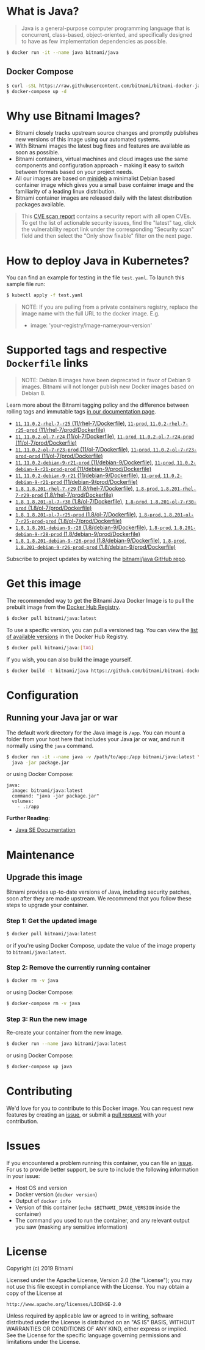 # What is Java?

> Java is a general-purpose computer programming language that is concurrent, class-based, object-oriented, and specifically designed to have as few implementation dependencies as possible.

```bash
$ docker run -it --name java bitnami/java
```

## Docker Compose

```bash
$ curl -sSL https://raw.githubusercontent.com/bitnami/bitnami-docker-java/master/docker-compose.yml > docker-compose.yml
$ docker-compose up -d
```

# Why use Bitnami Images?

* Bitnami closely tracks upstream source changes and promptly publishes new versions of this image using our automated systems.
* With Bitnami images the latest bug fixes and features are available as soon as possible.
* Bitnami containers, virtual machines and cloud images use the same components and configuration approach - making it easy to switch between formats based on your project needs.
* All our images are based on [minideb](https://github.com/bitnami/minideb) a minimalist Debian based container image which gives you a small base container image and the familiarity of a leading linux distribution.
* Bitnami container images are released daily with the latest distribution packages available.


> This [CVE scan report](https://quay.io/repository/bitnami/java?tab=tags) contains a security report with all open CVEs. To get the list of actionable security issues, find the "latest" tag, click the vulnerability report link under the corresponding "Security scan" field and then select the "Only show fixable" filter on the next page.

# How to deploy Java in Kubernetes?

You can find an example for testing in the file `test.yaml`. To launch this sample file run:

```bash
$ kubectl apply -f test.yaml
```

> NOTE: If you are pulling from a private containers registry, replace the image name with the full URL to the docker image. E.g.
>
> - image: 'your-registry/image-name:your-version'

# Supported tags and respective `Dockerfile` links

> NOTE: Debian 8 images have been deprecated in favor of Debian 9 images. Bitnami will not longer publish new Docker images based on Debian 8.

Learn more about the Bitnami tagging policy and the difference between rolling tags and immutable tags [in our documentation page](https://docs.bitnami.com/containers/how-to/understand-rolling-tags-containers/).


- [`11`, `11.0.2-rhel-7-r25` (11/rhel-7/Dockerfile)](https://github.com/bitnami/bitnami-docker-java/blob/11.0.2-rhel-7-r25/11/rhel-7/Dockerfile), [`11-prod`, `11.0.2-rhel-7-r25-prod` (11/rhel-7/prod/Dockerfile)](https://github.com/bitnami/bitnami-docker-java/blob/11.0.2-rhel-7-r25/11/rhel-7/prod/Dockerfile)
- [`11`, `11.0.2-ol-7-r24` (11/ol-7/Dockerfile)](https://github.com/bitnami/bitnami-docker-java/blob/11.0.2-ol-7-r24/11/ol-7/Dockerfile), [`11-prod`, `11.0.2-ol-7-r24-prod` (11/ol-7/prod/Dockerfile)](https://github.com/bitnami/bitnami-docker-java/blob/11.0.2-ol-7-r24/11/ol-7/prod/Dockerfile)
- [`11`, `11.0.2-ol-7-r23-prod` (11/ol-7/Dockerfile)](https://github.com/bitnami/bitnami-docker-java/blob/11.0.2-ol-7-r23-prod/11/ol-7/Dockerfile), [`11-prod`, `11.0.2-ol-7-r23-prod-prod` (11/ol-7/prod/Dockerfile)](https://github.com/bitnami/bitnami-docker-java/blob/11.0.2-ol-7-r23-prod/11/ol-7/prod/Dockerfile)
- [`11`, `11.0.2-debian-9-r21-prod` (11/debian-9/Dockerfile)](https://github.com/bitnami/bitnami-docker-java/blob/11.0.2-debian-9-r21-prod/11/debian-9/Dockerfile), [`11-prod`, `11.0.2-debian-9-r21-prod-prod` (11/debian-9/prod/Dockerfile)](https://github.com/bitnami/bitnami-docker-java/blob/11.0.2-debian-9-r21-prod/11/debian-9/prod/Dockerfile)
- [`11`, `11.0.2-debian-9-r21` (11/debian-9/Dockerfile)](https://github.com/bitnami/bitnami-docker-java/blob/11.0.2-debian-9-r21/11/debian-9/Dockerfile), [`11-prod`, `11.0.2-debian-9-r21-prod` (11/debian-9/prod/Dockerfile)](https://github.com/bitnami/bitnami-docker-java/blob/11.0.2-debian-9-r21/11/debian-9/prod/Dockerfile)
- [`1.8`, `1.8.201-rhel-7-r29` (1.8/rhel-7/Dockerfile)](https://github.com/bitnami/bitnami-docker-java/blob/1.8.201-rhel-7-r29/1.8/rhel-7/Dockerfile), [`1.8-prod`, `1.8.201-rhel-7-r29-prod` (1.8/rhel-7/prod/Dockerfile)](https://github.com/bitnami/bitnami-docker-java/blob/1.8.201-rhel-7-r29/1.8/rhel-7/prod/Dockerfile)
- [`1.8`, `1.8.201-ol-7-r30` (1.8/ol-7/Dockerfile)](https://github.com/bitnami/bitnami-docker-java/blob/1.8.201-ol-7-r30/1.8/ol-7/Dockerfile), [`1.8-prod`, `1.8.201-ol-7-r30-prod` (1.8/ol-7/prod/Dockerfile)](https://github.com/bitnami/bitnami-docker-java/blob/1.8.201-ol-7-r30/1.8/ol-7/prod/Dockerfile)
- [`1.8`, `1.8.201-ol-7-r25-prod` (1.8/ol-7/Dockerfile)](https://github.com/bitnami/bitnami-docker-java/blob/1.8.201-ol-7-r25-prod/1.8/ol-7/Dockerfile), [`1.8-prod`, `1.8.201-ol-7-r25-prod-prod` (1.8/ol-7/prod/Dockerfile)](https://github.com/bitnami/bitnami-docker-java/blob/1.8.201-ol-7-r25-prod/1.8/ol-7/prod/Dockerfile)
- [`1.8`, `1.8.201-debian-9-r28` (1.8/debian-9/Dockerfile)](https://github.com/bitnami/bitnami-docker-java/blob/1.8.201-debian-9-r28/1.8/debian-9/Dockerfile), [`1.8-prod`, `1.8.201-debian-9-r28-prod` (1.8/debian-9/prod/Dockerfile)](https://github.com/bitnami/bitnami-docker-java/blob/1.8.201-debian-9-r28/1.8/debian-9/prod/Dockerfile)
- [`1.8`, `1.8.201-debian-9-r26-prod` (1.8/debian-9/Dockerfile)](https://github.com/bitnami/bitnami-docker-java/blob/1.8.201-debian-9-r26-prod/1.8/debian-9/Dockerfile), [`1.8-prod`, `1.8.201-debian-9-r26-prod-prod` (1.8/debian-9/prod/Dockerfile)](https://github.com/bitnami/bitnami-docker-java/blob/1.8.201-debian-9-r26-prod/1.8/debian-9/prod/Dockerfile)

Subscribe to project updates by watching the [bitnami/java GitHub repo](https://github.com/bitnami/bitnami-docker-java).

# Get this image

The recommended way to get the Bitnami Java Docker Image is to pull the prebuilt image from the [Docker Hub Registry](https://hub.docker.com/r/bitnami/java).

```bash
$ docker pull bitnami/java:latest
```

To use a specific version, you can pull a versioned tag. You can view the [list of available versions](https://hub.docker.com/r/bitnami/java/tags/) in the Docker Hub Registry.

```bash
$ docker pull bitnami/java:[TAG]
```

If you wish, you can also build the image yourself.

```bash
$ docker build -t bitnami/java https://github.com/bitnami/bitnami-docker-java.git
```

# Configuration

## Running your Java jar or war

The default work directory for the Java image is `/app`. You can mount a folder from your host here that includes your Java jar or war, and run it normally using the `java` command.

```bash
$ docker run -it --name java -v /path/to/app:/app bitnami/java:latest \
  java -jar package.jar
```

or using Docker Compose:

```
java:
  image: bitnami/java:latest
  command: "java -jar package.jar"
  volumes:
    - .:/app
```

**Further Reading:**

  - [Java SE Documentation](https://docs.oracle.com/javase/8/docs/api/)

# Maintenance

## Upgrade this image

Bitnami provides up-to-date versions of Java, including security patches, soon after they are made upstream. We recommend that you follow these steps to upgrade your container.

### Step 1: Get the updated image

```bash
$ docker pull bitnami/java:latest
```

or if you're using Docker Compose, update the value of the image property to `bitnami/java:latest`.

### Step 2: Remove the currently running container

```bash
$ docker rm -v java
```

or using Docker Compose:

```bash
$ docker-compose rm -v java
```

### Step 3: Run the new image

Re-create your container from the new image.

```bash
$ docker run --name java bitnami/java:latest
```

or using Docker Compose:

```bash
$ docker-compose up java
```

# Contributing

We'd love for you to contribute to this Docker image. You can request new features by creating an [issue](https://github.com/bitnami/bitnami-docker-java/issues), or submit a [pull request](https://github.com/bitnami/bitnami-docker-java/pulls) with your contribution.

# Issues

If you encountered a problem running this container, you can file an [issue](https://github.com/bitnami/bitnami-docker-java/issues). For us to provide better support, be sure to include the following information in your issue:

- Host OS and version
- Docker version (`docker version`)
- Output of `docker info`
- Version of this container (`echo $BITNAMI_IMAGE_VERSION` inside the container)
- The command you used to run the container, and any relevant output you saw (masking any sensitive
information)

# License

Copyright (c) 2019 Bitnami

Licensed under the Apache License, Version 2.0 (the "License");
you may not use this file except in compliance with the License.
You may obtain a copy of the License at

    http://www.apache.org/licenses/LICENSE-2.0

Unless required by applicable law or agreed to in writing, software
distributed under the License is distributed on an "AS IS" BASIS,
WITHOUT WARRANTIES OR CONDITIONS OF ANY KIND, either express or implied.
See the License for the specific language governing permissions and
limitations under the License.
